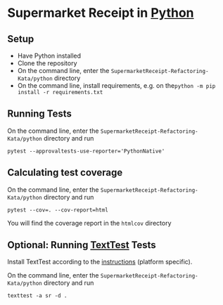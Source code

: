 # Supermarket Receipt in [Python](https://www.python.org/)

## Setup

* Have Python installed
* Clone the repository
* On the command line, enter the `SupermarketReceipt-Refactoring-Kata/python` directory
* On the command line, install requirements, e.g. on the`python -m pip install -r requirements.txt`

## Running Tests

On the command line, enter the `SupermarketReceipt-Refactoring-Kata/python` directory and run

```
pytest --approvaltests-use-reporter='PythonNative'
```

## Calculating test coverage

On the command line, enter the `SupermarketReceipt-Refactoring-Kata/python` directory and run

```
pytest --cov=. --cov-report=html
```
You will find the coverage report in the `htmlcov` directory

## Optional: Running [TextTest](https://www.texttest.org/) Tests

Install TextTest according to the [instructions](https://www.texttest.org/index.html#getting-started-with-texttest) (platform specific).

On the command line, enter the `SupermarketReceipt-Refactoring-Kata/python` directory and run

```
texttest -a sr -d .
```
